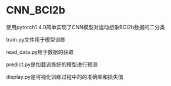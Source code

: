 # CNN_BCI2b

使用pytorch1.4.0简单实现了CNN模型对运动想象BCI2b数据的二分类

train.py文件用于模型训练

read_data.py用于数据的获取

predict.py是加载训练好的模型进行预测

display.py是可视化训练过程中的的准确率和损失值
